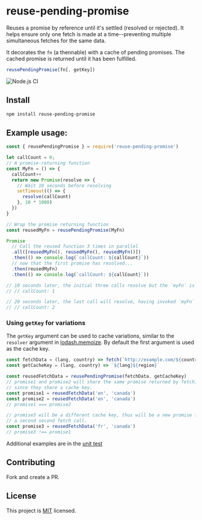 # reuse-pending-promise

Reuses a promise by reference until it's settled (resolved or rejected).
It helps ensure only one fetch is made at a time--preventing
multiple simultaneous fetches for the same data.

It decorates the `fn` (a thennable) with a cache of pending promises.
The cached promise is returned until it has been fulfilled.

```javascript
reusePendingPromise(fn[, getKey])
```

![Node.js CI](https://github.com/twalker/reuse-pending-promise/workflows/Node.js%20CI/badge.svg)

## Install

```sh
npm install reuse-pending-promise
```

## Example usage:
```javascript
const { reusePendingPromise } = require('reuse-pending-promise')

let callCount = 0;
// A promise-returning function
const MyFn = () => {
  callCount++
  return new Promise(resolve => {
    // Wait 10 seconds before resolving
    setTimeout(() => {
      resolve(callCount)
    }, 10 * 1000)
  })
}

// Wrap the promise returning function
const reusedMyFn = reusePendingPromise(MyFn)

Promise
  // Call the reused function 3 times in parallel
  .all([reusedMyFn(), reusedMyFn(), reusedMyFn()])
  .then(() => console.log(`callCount: ${callCount}`))
  // now that the first promise has resolved...
  .then(reusedMyFn)
  .then(() => console.log(`callCount: ${callCount}`))

// 10 seconds later, the initial three calls resolve but the `myFn` is only invoked once:
// // callCount: 1

// 20 seconds later, the last call will resolve, having invoked `myFn` is a second time.
// // callCount: 2
```
### Using `getKey` for variations
The `getKey` argument can be used to cache variations, similar to the `resolver`
argument in [lodash.memoize](https://lodash.com/docs/4.17.11#memoize).
By default the first argument is used as the cache key.

```javascript
const fetchData = (lang, country) => fetch(`http://example.com/${country}/${lang}`)
const getCacheKey = (lang, country) => `${lang}${region}`

const reusedFetchData = reusePendingPromise(fetchData, getCacheKey)
// promise1 and promise2 will share the same promise returned by fetch,
// since they share a cache key.
const promise1 = reusedFetchData('en', 'canada')
const promise2 = reusedFetchData('en', 'canada')
// promise1 === promise2

// promise3 will be a different cache key, thus will be a new promise for
// a second second fetch call.
const promise3 = reusedFetchData('fr', 'canada')
// promise3 !== promise1
```

Additional examples are in the [unit test](./test/reuse-pending-promise.test.js)

## Contributing
Fork and create a PR.

## License

This project is [MIT](https://github.com/twalker/reuse-pending-promise/blob/master/LICENSE) licensed.
